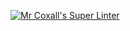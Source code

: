 [![Mr Coxall's Super Linter](https://github.com/ICS3U-C-Programming-HiabGm/Unit5-01-Python/workflows/Mr%20Coxall's%20Super%20Linter/badge.svg)](https://github.com/ICS3U-C-Programming-HiabGm/Unit5-01-Python/actions/)
